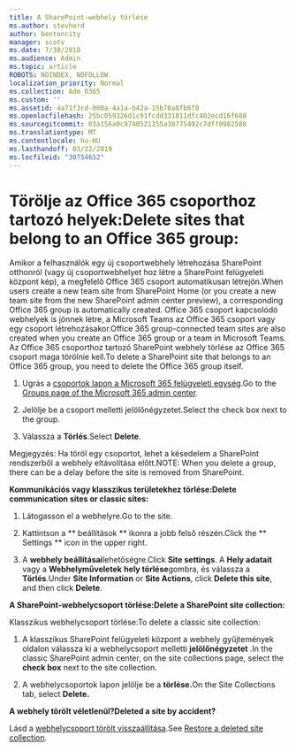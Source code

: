 ```yaml
---
title: A SharePoint-webhely törlése
ms.author: stevhord
author: bentoncity
manager: scotv
ms.date: 7/30/2018
ms.audience: Admin
ms.topic: article
ROBOTS: NOINDEX, NOFOLLOW
localization_priority: Normal
ms.collection: Adm_O365
ms.custom: ''
ms.assetid: 4a71f3cd-000a-4a1a-b42a-15b70a8fb6f8
ms.openlocfilehash: 25bc059326d1c91fcdd331811dfc402ecd16f688
ms.sourcegitcommit: 03a156a9c9740521155a30775492c7dff0982588
ms.translationtype: MT
ms.contentlocale: hu-HU
ms.lasthandoff: 03/22/2019
ms.locfileid: "30754652"
---
```

# <a name="delete-sites-that-belong-to-an-office-365-group"></a><span data-ttu-id="68b60-102">Törölje az Office 365 csoporthoz tartozó helyek:</span><span class="sxs-lookup"><span data-stu-id="68b60-102">Delete sites that belong to an Office 365 group:</span></span>

<span data-ttu-id="68b60-103">Amikor a felhasználók egy új csoportwebhely létrehozása SharePoint otthonról (vagy új csoportwebhelyet hoz létre a SharePoint felügyeleti központ kép), a megfelelő Office 365 csoport automatikusan létrejön.</span><span class="sxs-lookup"><span data-stu-id="68b60-103">When users create a new team site from SharePoint Home (or you create a new team site from the new SharePoint admin center preview), a corresponding Office 365 group is automatically created.</span></span> <span data-ttu-id="68b60-104">Office 365 csoport kapcsolódó webhelyek is jönnek létre, a Microsoft Teams az Office 365 csoport vagy egy csoport létrehozásakor.</span><span class="sxs-lookup"><span data-stu-id="68b60-104">Office 365 group-connected team sites are also created when you create an Office 365 group or a team in Microsoft Teams.</span></span> <span data-ttu-id="68b60-105">Az Office 365 csoporthoz tartozó SharePoint webhely törlése az Office 365 csoport maga törölnie kell.</span><span class="sxs-lookup"><span data-stu-id="68b60-105">To delete a SharePoint site that belongs to an Office 365 group, you need to delete the Office 365 group itself.</span></span> 
  
1. <span data-ttu-id="68b60-106">Ugrás a [csoportok lapon a Microsoft 365 felügyeleti egység](https://portal.office.com/adminportal/home#/groups).</span><span class="sxs-lookup"><span data-stu-id="68b60-106">Go to the [Groups page of the Microsoft 365 admin center](https://portal.office.com/adminportal/home#/groups).</span></span>
    
2. <span data-ttu-id="68b60-107">Jelölje be a csoport melletti jelölőnégyzetet.</span><span class="sxs-lookup"><span data-stu-id="68b60-107">Select the check box next to the group.</span></span>
    
3. <span data-ttu-id="68b60-108">Válassza a **Törlés**.</span><span class="sxs-lookup"><span data-stu-id="68b60-108">Select **Delete**.</span></span>
    
<span data-ttu-id="68b60-109">Megjegyzés: Ha töröl egy csoportot, lehet a késedelem a SharePoint rendszerből a webhely eltávolítása előtt.</span><span class="sxs-lookup"><span data-stu-id="68b60-109">NOTE: When you delete a group, there can be a delay before the site is removed from SharePoint.</span></span>
  
<span data-ttu-id="68b60-110">**Kommunikációs vagy klasszikus területekhez törlése:**</span><span class="sxs-lookup"><span data-stu-id="68b60-110">**Delete communication sites or classic sites:**</span></span>

1. <span data-ttu-id="68b60-111">Látogasson el a webhelyre.</span><span class="sxs-lookup"><span data-stu-id="68b60-111">Go to the site.</span></span>
  
2. <span data-ttu-id="68b60-112">Kattintson a \*\* beállítások \*\* ikonra a jobb felső részén.</span><span class="sxs-lookup"><span data-stu-id="68b60-112">Click the \*\* Settings \*\* icon in the upper right.</span></span> 
  
3. <span data-ttu-id="68b60-113">A **webhely beállításai**lehetőségre.</span><span class="sxs-lookup"><span data-stu-id="68b60-113">Click **Site settings**.</span></span> <span data-ttu-id="68b60-114">A **Hely adatait** vagy a **Webhelyműveletek** **hely törlése**gombra, és válassza a **Törlés**.</span><span class="sxs-lookup"><span data-stu-id="68b60-114">Under **Site Information** or **Site Actions**, click **Delete this site**, and then click **Delete**.</span></span>
  
<span data-ttu-id="68b60-115">**A SharePoint-webhelycsoport törlése:**</span><span class="sxs-lookup"><span data-stu-id="68b60-115">**Delete a SharePoint site collection:**</span></span>

<span data-ttu-id="68b60-116">Klasszikus webhelycsoport törlése:</span><span class="sxs-lookup"><span data-stu-id="68b60-116">To delete a classic site collection:</span></span>
  
1. <span data-ttu-id="68b60-117">A klasszikus SharePoint felügyeleti központ a webhely gyűjtemények oldalon válassza ki a webhelycsoport melletti **jelölőnégyzetet** .</span><span class="sxs-lookup"><span data-stu-id="68b60-117">In the classic SharePoint admin center, on the site collections page, select the **check box** next to the site collection.</span></span> 
    
2. <span data-ttu-id="68b60-118">A webhelycsoportok lapon jelölje be a **törlése.**</span><span class="sxs-lookup"><span data-stu-id="68b60-118">On the Site Collections tab, select **Delete.**</span></span>
    
<span data-ttu-id="68b60-119">**A webhely törölt véletlenül?**</span><span class="sxs-lookup"><span data-stu-id="68b60-119">**Deleted a site by accident?**</span></span>

<span data-ttu-id="68b60-120">Lásd a [webhelycsoport törölt visszaállítása](https://go.microsoft.com/fwlink/?linkid=867660).</span><span class="sxs-lookup"><span data-stu-id="68b60-120">See [Restore a deleted site collection](https://go.microsoft.com/fwlink/?linkid=867660).</span></span>
  

